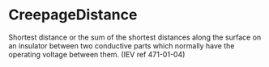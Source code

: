 CreepageDistance
================

Shortest distance or the sum of the shortest distances along the surface on an insulator between two conductive parts which normally have the operating voltage between them. (IEV ref 471-01-04)
